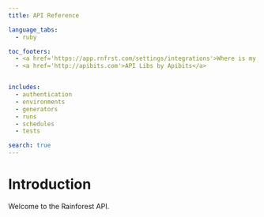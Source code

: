 ```yaml
---
title: API Reference

language_tabs:
  - ruby

toc_footers:
  - <a href='https://app.rnfrst.com/settings/integrations'>Where is my API Key?</a>
  - <a href='http://apibits.com'>API Libs by Apibits</a>


includes:
  - authentication
  - environments
  - generators
  - runs
  - schedules
  - tests

search: true
---
```


# Introduction

Welcome to the Rainforest API.
